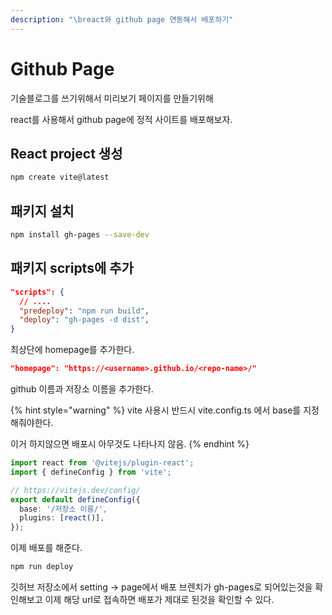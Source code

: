 ```yaml
---
description: "\breact와 github page 연동해서 배포하기"
---
```


# Github Page

기술블로그를 쓰기위해서 미리보기 페이지를 만들기위해

react를 사용해서 github page에 정적 사이트를 배포해보자.



## React project 생성

```bash
npm create vite@latest
```



## 패키지 설치

```bash
npm install gh-pages --save-dev
```



## 패키지 scripts에 추가

```json
"scripts": {
  // ....
  "predeploy": "npm run build",
  "deploy": "gh-pages -d dist",
}
```



최상단에 homepage를 추가한다.

```json
"homepage": "https://<username>.github.io/<repo-name>/"
```

github 이름과 저장소 이름을 추가한다.



{% hint style="warning" %}
vite 사용시 반드시 vite.config.ts 에서 base를 지정해줘야한다.

이거 하지않으면 배포시 아무것도 나타나지 않음.
{% endhint %}



```typescript
import react from '@vitejs/plugin-react';
import { defineConfig } from 'vite';

// https://vitejs.dev/config/
export default defineConfig({
  base: '/저장소 이름/',
  plugins: [react()],
});
```



이제 배포를 해준다.

```bash
npm run deploy
```



깃허브 저장소에서 setting -> page에서 배포 브렌치가 gh-pages로 되어있는것을 확인해보고 이제 해당 url로 접속하면 배포가 제대로 된것을 확인할 수 있다.
